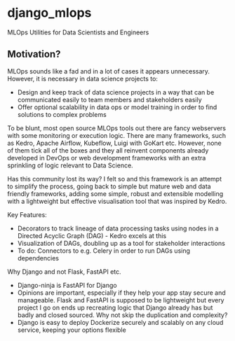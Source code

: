 # django_mlops
 MLOps Utilities for Data Scientists and Engineers

## Motivation?
MLOps sounds like a fad and in a lot of cases it appears unnecessary. However, it is necessary in data science projects to:
- Design and keep track of data science projects in a way that can be communicated easily to team members and stakeholders easily
- Offer optional scalability in data ops or model training in order to find solutions to complex problems

To be blunt, most open source MLOps tools out there are fancy webservers with some monitoring or execution logic. There are many frameworks, such as Kedro, Apache Airflow, Kubeflow, Luigi with GoKart etc. However, none of them tick all of the boxes and they all reinvent components already developed in DevOps or web development frameworks with an extra sprinkling of logic relevant to Data Science.

Has this community lost its way? I felt so and this framework is an attempt to simplify the process, going back to simple but mature web and data friendly frameworks, adding some simple, robust and extensible modelling with a lightweight but effective visualisation tool that was inspired by Kedro.

Key Features:
- Decorators to track lineage of data processing tasks using nodes in a Directed Acyclic Graph (DAG) - Kedro excels at this
- Visualization of DAGs, doubling up as a tool for stakeholder interactions
- To do: Connectors to e.g. Celery in order to run DAGs using dependencies


Why Django and not Flask, FastAPI etc.
- Django-ninja is FastAPI for Django
- Opinions are important, especially if they help your app stay secure and manageable. Flask and FastAPI is supposed to be lightweight but every project I go on ends up recreating logic that Django already has but badly and closed sourced. Why not skip the duplication and complexity?
- Django is easy to deploy Dockerize securely and scalably on any cloud service, keeping your options flexible

